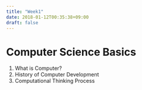 ```yaml
---
title: "Week1"
date: 2018-01-12T00:35:38+09:00
draft: false
---
```


Computer Science Basics  
==========================
1. What is Computer?  
2. History of Computer Development  
3. Computational Thinking Process  